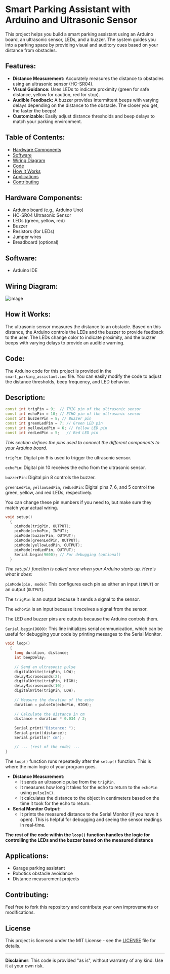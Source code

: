 # Smart Parking Assistant with Arduino and Ultrasonic Sensor

This project helps you build a smart parking assistant using an Arduino board, an ultrasonic sensor, LEDs, and a buzzer. The system guides you into a parking space by providing visual and auditory cues based on your distance from obstacles.

## Features:

* **Distance Measurement:** Accurately measures the distance to obstacles using an ultrasonic sensor (HC-SR04).
* **Visual Guidance:**  Uses LEDs to indicate proximity (green for safe distance, yellow for caution, red for stop).
* **Audible Feedback:**  A buzzer provides intermittent beeps with varying delays depending on the distance to the obstacle. The closer you get, the faster the beeps!
* **Customizable:** Easily adjust distance thresholds and beep delays to match your parking environment.


## Table of Contents:

  - [Hardware Components](#Hardware-Components)
  - [Software](#Software)
  - [Wiring Diagram](#Wiring-Diagram)
  - [Code](#Code)
  - [How it Works](#How-it-Works)
  - [Applications](#Applications)
  - [Contributing](#Contributing)

## Hardware Components:

* Arduino board (e.g., Arduino Uno)
* HC-SR04 Ultrasonic Sensor
* LEDs (green, yellow, red)
* Buzzer
* Resistors (for LEDs)
* Jumper wires
* Breadboard (optional)

## Software:

* Arduino IDE

## Wiring Diagram:

![image](https://github.com/user-attachments/assets/1c86deb7-fbdb-4eb1-b78d-9f90ef0733dc)


## How it Works:

The ultrasonic sensor measures the distance to an obstacle. Based on this distance, the Arduino controls the LEDs and the buzzer to provide feedback to the user. The LEDs change color to indicate proximity, and the buzzer beeps with varying delays to provide an audible warning.


## Code:

The Arduino code for this project is provided in the `smart_parking_assistant.ino` file. You can easily modify the code to adjust the distance thresholds, beep frequency, and LED behavior.

## Description:


```c++
const int trigPin = 9;  // TRIG pin of the ultrasonic sensor
const int echoPin = 10; // ECHO pin of the ultrasonic sensor
const int buzzerPin = 8; // Buzzer pin
const int greenLedPin = 7; // Green LED pin
const int yellowLedPin = 6; // Yellow LED pin
const int redLedPin = 5;   // Red LED pin
```
*This section defines the pins used to connect the different components to your Arduino board.*

`trigPin`: Digital pin 9 is used to trigger the ultrasonic sensor.

`echoPin`: Digital pin 10 receives the echo from the ultrasonic sensor.

`buzzerPin`: Digital pin 8 controls the buzzer.

`greenLedPin`, `yellowLedPin`, `redLedPin`: Digital pins 7, 6, and 5 control the green, yellow, and red LEDs, respectively.

You can change these pin numbers if you need to, but make sure they match your actual wiring.

```c++
void setup() 
  {
    pinMode(trigPin, OUTPUT);
    pinMode(echoPin, INPUT);
    pinMode(buzzerPin, OUTPUT);
    pinMode(greenLedPin, OUTPUT);
    pinMode(yellowLedPin, OUTPUT);
    pinMode(redLedPin, OUTPUT);
    Serial.begin(9600); // For debugging (optional)
  }
```

 *The `setup()` function is called once when your Arduino starts up. Here's what it does:*

`pinMode(pin, mode)`: This configures each pin as either an input (`INPUT`) or an output (`OUTPUT`).

The `trigPin` is an output because it sends a signal to the sensor.

The `echoPin` is an input because it receives a signal from the sensor.

The LED and buzzer pins are outputs because the Arduino controls them.

`Serial.begin(9600)`: This line initializes serial communication, which can be useful for debugging your code by printing messages to the Serial Monitor.


```c++
void loop() 
  {
    long duration, distance;
    int beepDelay; 
    
    // Send an ultrasonic pulse
    digitalWrite(trigPin, LOW);
    delayMicroseconds(2);
    digitalWrite(trigPin, HIGH);
    delayMicroseconds(10);
    digitalWrite(trigPin, LOW);
  
    // Measure the duration of the echo
    duration = pulseIn(echoPin, HIGH);
  
    // Calculate the distance in cm
    distance = duration * 0.034 / 2;
  
    Serial.print("Distance: ");
    Serial.print(distance);
    Serial.println(" cm");

    // ... (rest of the code) ...
}
```

The `loop()` function runs repeatedly after the `setup()` function. This is where the main logic of your program goes.

* **Distance Measurement:**
  * It sends an ultrasonic pulse from the `trigPin`.
  * It measures how long it takes for the echo to return to the `echoPin` using `pulseIn()`.
  * It calculates the distance to the object in centimeters based on the time it took for the echo to return.
* **Serial Monitor Output:**
  * It prints the measured distance to the Serial Monitor (if you have it open). This is helpful for debugging and seeing the sensor readings in real-time.

**The rest of the code within the `loop()` function handles the logic for controlling the LEDs and the buzzer based on the measured distance**







## Applications:

* Garage parking assistant
* Robotics obstacle avoidance
* Distance measurement projects

## Contributing:

Feel free to fork this repository and contribute your own improvements or modifications. 


## License

This project is licensed under the MIT License - see the [LICENSE](LICENSE) file for details.

---

**Disclaimer**: This code is provided "as is", without warranty of any kind. Use it at your own risk.
